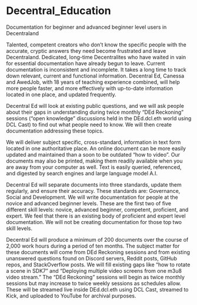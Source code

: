 # Decentral_Education
Documentation for beginner and advanced beginner level users in Decentraland

Talented, competent creators who don’t know the specific people with the accurate, cryptic answers they need become frustrated and leave Decentraland. Dedicated, long-time Decentralites who have waited in vain for essential documentation have already begun to leave. Current documentation is inconsistent and incomplete. It takes a long time to track down relevant, current and functional information. Decentral Ed, Canessa and AwedJob, with 18 years of teaching experience combined, will help more people faster, and more effectively with up-to-date information located in one place, and updated frequently.

Decentral Ed will look at existing public questions, and we will ask people about their gaps in understanding during twice monthly “DEd Reckoning” sessions (“open knowledge” discussions held in the DEd.dcl.eth world using DCL Cast) to find out what people need to know. We will then create documentation addressing these topics.

We will deliver subject specific, cross-standard, information in text form located in one authoritative place. An online document can be more easily updated and maintained than a soon to be outdated “how to video”. Our documents may also be printed, making them readily available when you are away from your computer as well. Text is easily queried, referenced, and digested by search engines and large language model A.I.

Decentral Ed will separate documents into three standards, update them regularly, and ensure their accuracy. These standards are: Governance, Social and Development. We will write documentation for people at the novice and advanced beginner levels. These are the first two of five different skill levels: novice, advanced beginner, competent, proficient, and expert. We feel that there is an existing body of proficient and expert level documentation. We will not be creating documentation for those top two skill levels.

Decentral Ed will produce a minimum of 200 documents over the course of 2,000 work hours during a period of ten months. The subject matter for these documents will come from DEd Reckoning sessions and from existing unanswered questions found on Discord servers, Reddit posts, GitHub repos, and StackOverflow posts. We will fill existing gaps like “how to rotate a scene in SDK7” and “Deploying multiple video screens from one m3u8 video stream.” The “DEd Reckoning” sessions will begin as twice monthly sessions but may increase to twice weekly sessions as schedules allow. These will be streamed live inside DEd.dcl.eth using DCL Cast, streamed to Kick, and uploaded to YouTube for archival purposes.
